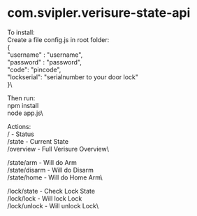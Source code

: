 # com.svipler.verisure-state-api

To install:\
Create a file config.js in root folder:\
{\
    "username" : "username",\
    "password" : "password",\
    "code": "pincode",\
    "lockserial": "serialnumber to  your door lock"\
}\

Then run:\
npm install\
node app.js\


Actions:\
/ - Status\
/state - Current State\
/overview - Full Verisure Overview\

/state/arm - Will do Arm\
/state/disarm - Will do Disarm\
/state/home - Will do Home Arm\

/lock/state - Check Lock State\
/lock/lock - Will lock Lock\
/lock/unlock - Will unlock Lock\

